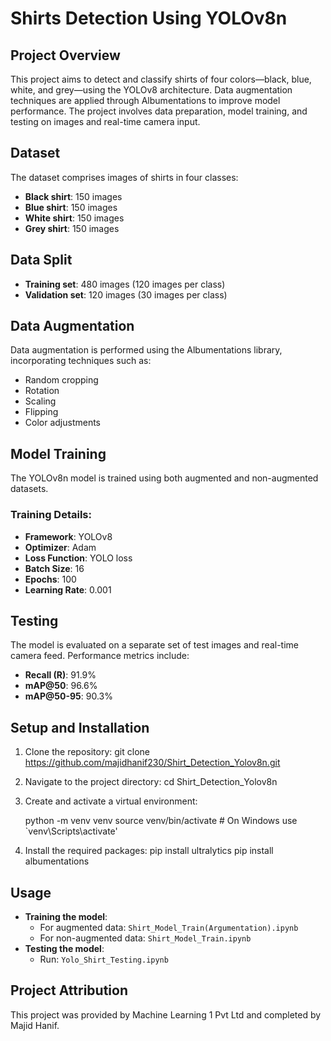 # Shirts Detection Using YOLOv8n

## Project Overview
This project aims to detect and classify shirts of four colors—black, blue, white, and grey—using the YOLOv8 architecture. Data augmentation techniques are applied through Albumentations to improve model performance. The project involves data preparation, model training, and testing on images and real-time camera input.

## Dataset
The dataset comprises images of shirts in four classes:
- **Black shirt**: 150 images
- **Blue shirt**: 150 images
- **White shirt**: 150 images
- **Grey shirt**: 150 images

## Data Split
- **Training set**: 480 images (120 images per class)
- **Validation set**: 120 images (30 images per class)

## Data Augmentation
Data augmentation is performed using the Albumentations library, incorporating techniques such as:
- Random cropping
- Rotation
- Scaling
- Flipping
- Color adjustments

## Model Training
The YOLOv8n model is trained using both augmented and non-augmented datasets.

### Training Details:
- **Framework**: YOLOv8
- **Optimizer**: Adam
- **Loss Function**: YOLO loss
- **Batch Size**: 16
- **Epochs**: 100
- **Learning Rate**: 0.001

## Testing
The model is evaluated on a separate set of test images and real-time camera feed. Performance metrics include:
- **Recall (R)**: 91.9%
- **mAP@50**: 96.6%
- **mAP@50-95**: 90.3%

## Setup and Installation
1. Clone the repository:
   git clone https://github.com/majidhanif230/Shirt_Detection_Yolov8n.git
2. Navigate to the project directory:
   cd Shirt_Detection_Yolov8n
3. Create and activate a virtual environment:
  
   python -m venv venv
   source venv/bin/activate  # On Windows use `venv\Scripts\activate'
  
4. Install the required packages:
   pip install ultralytics
   pip install albumentations

## Usage
- **Training the model**:
  - For augmented data: `Shirt_Model_Train(Argumentation).ipynb`
  - For non-augmented data: `Shirt_Model_Train.ipynb`
- **Testing the model**:
  - Run: `Yolo_Shirt_Testing.ipynb`

## Project Attribution
This project was provided by Machine Learning 1 Pvt Ltd and completed by Majid Hanif.

